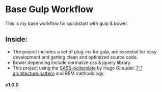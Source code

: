 # Base Gulp Workflow
This is my base workflow for quickstart with gulp & bower.

## Inside:
* The project includes a set of plug-ins for gulp, are essential for easy development and getting clean and optimized source code.
* Bower depending include normalize.css & jquery library.
* This project using the [SASS-boilerplate](https://github.com/movasyl/sass-boilerplate) by Hugo Giraudel. [7-1 architecture pattern](https://sass-guidelin.es/#architecture) and BEM methodology.

##### v1.0.0
